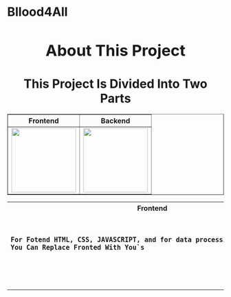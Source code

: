 # Bllood4All
<h1 align="center" style="font-size: 36px;">About This Project</h1>
<h1 align="center">This Project Is Divided Into Two Parts</h1>

<center>
    <table border="1" align="center" width="150%">
        <thead>
            <tr>
                <th>Frontend</th>
                <th>Backend</th>
            </tr>
        </thead>
        <tbody>
            <tr>
                <td><img src="https://cdn2.iconfinder.com/data/icons/seo-web-2-3/128/Vigor_Html5-Html-Website-code-semantic-web-language-1024.png" width="150"></td>
                <td><img src="https://www.vectorlogo.zone/logos/springio/springio-icon.svg" width="150"></td>
            </tr>
            <!-- Add more rows here if needed -->
        </tbody>
    </table>
</center>

<table align="center" width="150%">
  <tr>
    <th>Frontend</th>
    <th>Backend</th>
  </tr>
  <tr>
    <td><pre>
    <h3>For Fotend HTML, CSS, JAVASCRIPT, and for data processing AJAX was used.
You Can Replace Fronted With You`s<h3>
    </pre></td>

   <td><pre>
    <h3>Backend Dived into MICROSERVICES<h3>
    </pre></td>
  </tr>
</table>


